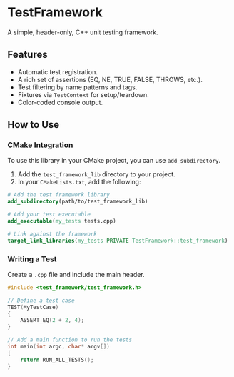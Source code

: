 # TestFramework

A simple, header-only, C++ unit testing framework.

## Features

- Automatic test registration.
- A rich set of assertions (EQ, NE, TRUE, FALSE, THROWS, etc.).
- Test filtering by name patterns and tags.
- Fixtures via `TestContext` for setup/teardown.
- Color-coded console output.

## How to Use

### CMake Integration

To use this library in your CMake project, you can use `add_subdirectory`.

1.  Add the `test_framework_lib` directory to your project.
2.  In your `CMakeLists.txt`, add the following:

```cmake
# Add the test framework library
add_subdirectory(path/to/test_framework_lib)

# Add your test executable
add_executable(my_tests tests.cpp)

# Link against the framework
target_link_libraries(my_tests PRIVATE TestFramework::test_framework)
```

### Writing a Test

Create a `.cpp` file and include the main header.

```cpp
#include <test_framework/test_framework.h>

// Define a test case
TEST(MyTestCase)
{
    ASSERT_EQ(2 + 2, 4);
}

// Add a main function to run the tests
int main(int argc, char* argv[])
{
    return RUN_ALL_TESTS();
}
```
